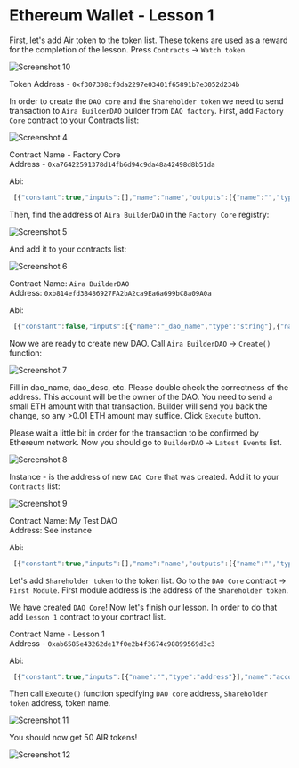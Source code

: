 # Ethereum Wallet - Lesson 1 

First, let's add Air token to the token list. These tokens are used as a reward for the completion of the lesson. Press `Contracts` -> `Watch token`.

![Screenshot 10](/img/Screenshot_10.png)

Token Address - `0xf307308cf0da2297e03401f65891b7e3052d234b`  

In order to create the `DAO core` and the `Shareholder token` we need to send transaction to `Aira BuilderDAO` builder from `DAO factory`. First, add `Factory Core` contract to your Contracts list:

![Screenshot 4](/img/Screenshot_4.png)

Contract Name - Factory Core  
Address - `0xa76422591378d14fb6d94c9da48a42498d8b51da`

Abi:
```js
 [{"constant":true,"inputs":[],"name":"name","outputs":[{"name":"","type":"string"}],"type":"function"},{"constant":true,"inputs":[{"name":"_name","type":"string"}],"name":"getModule","outputs":[{"name":"","type":"address"}],"type":"function"},{"constant":true,"inputs":[{"name":"_module","type":"address"}],"name":"getModuleName","outputs":[{"name":"","type":"string"}],"type":"function"},{"constant":false,"inputs":[],"name":"kill","outputs":[],"type":"function"},{"constant":true,"inputs":[{"name":"","type":"address"}],"name":"interfaceOf","outputs":[{"name":"","type":"string"}],"type":"function"},{"constant":true,"inputs":[],"name":"founder","outputs":[{"name":"","type":"address"}],"type":"function"},{"constant":false,"inputs":[{"name":"_name","type":"string"}],"name":"removeModule","outputs":[],"type":"function"},{"constant":false,"inputs":[{"name":"_owner","type":"address"}],"name":"delegate","outputs":[],"type":"function"},{"constant":true,"inputs":[{"name":"_module","type":"address"}],"name":"contains","outputs":[{"name":"","type":"bool"}],"type":"function"},{"constant":true,"inputs":[],"name":"firstModule","outputs":[{"name":"","type":"address"}],"type":"function"},{"constant":true,"inputs":[],"name":"description","outputs":[{"name":"","type":"string"}],"type":"function"},{"constant":true,"inputs":[{"name":"_name","type":"string"}],"name":"isConstant","outputs":[{"name":"","type":"bool"}],"type":"function"},{"constant":true,"inputs":[],"name":"owner","outputs":[{"name":"","type":"address"}],"type":"function"},{"constant":false,"inputs":[{"name":"_name","type":"string"},{"name":"_module","type":"address"},{"name":"_interface","type":"string"},{"name":"_constant","type":"bool"}],"name":"setModule","outputs":[],"type":"function"},{"constant":true,"inputs":[{"name":"_current","type":"address"}],"name":"nextModule","outputs":[{"name":"","type":"address"}],"type":"function"},{"inputs":[{"name":"_name","type":"string"},{"name":"_description","type":"string"}],"type":"constructor"}]  
```

Then, find the address of `Aira BuilderDAO` in the `Factory Core` registry:

![Screenshot 5](/img/Screenshot_5.png)

And add it to your contracts list:

![Screenshot 6](/img/Screenshot_6.png)

Contract Name: `Aira BuilderDAO`  
Address: `0xb814efd3B486927FA2bA2ca9Ea6a699bC8a09A0a`  

Abi:
```js
 [{"constant":false,"inputs":[{"name":"_dao_name","type":"string"},{"name":"_dao_description","type":"string"},{"name":"_shares_name","type":"string"},{"name":"_shares_symbol","type":"string"},{"name":"_shares_count","type":"uint256"}],"name":"create","outputs":[],"type":"function"},{"constant":false,"inputs":[{"name":"_buildingCost","type":"uint256"}],"name":"setCost","outputs":[],"type":"function"},{"constant":false,"inputs":[{"name":"_owner","type":"address"}],"name":"delegate","outputs":[],"type":"function"},{"constant":false,"inputs":[{"name":"_proposal","type":"address"}],"name":"setProposal","outputs":[],"type":"function"},{"constant":true,"inputs":[],"name":"owner","outputs":[{"name":"","type":"address"}],"type":"function"},{"constant":false,"inputs":[{"name":"_cashflow","type":"address"}],"name":"setCashflow","outputs":[],"type":"function"},{"constant":true,"inputs":[],"name":"buildingCost","outputs":[{"name":"","type":"uint256"}],"type":"function"},{"constant":true,"inputs":[],"name":"getLastContract","outputs":[{"name":"","type":"address"}],"type":"function"},{"constant":true,"inputs":[{"name":"","type":"address"},{"name":"","type":"uint256"}],"name":"getContractsOf","outputs":[{"name":"","type":"address"}],"type":"function"},{"inputs":[{"name":"_price","type":"uint256"},{"name":"_cashflow","type":"address"},{"name":"_proposal","type":"address"}],"type":"constructor"},{"anonymous":false,"inputs":[{"indexed":true,"name":"sender","type":"address"},{"indexed":true,"name":"instance","type":"address"}],"name":"Builded","type":"event"}]
 ```

Now we are ready to create new DAO. Call `Aira BuilderDAO` -> `Create()` function:

![Screenshot 7](/img/Screenshot_7.png)

Fill in dao_name, dao_desc, etc. Please double check the correctness of the address. This account will be the owner of the DAO. You need to send a small ETH amount with that transaction. Builder will send you back the change, so any >0.01 ETH amount may suffice. Click `Execute` button.

Please wait a little bit in order for the transaction to be confirmed by Ethereum network. Now you should go to `BuilderDAO` -> `Latest Events` list. 

![Screenshot 8](/img/Screenshot_8.png)

Instance - is the address of new `DAO Core` that was created. Add it to your `Contracts` list:

![Screenshot 9](/img/Screenshot_9.png)

Contract Name: My Test DAO  
Address: See instance


Abi:
```js
 [{"constant":true,"inputs":[],"name":"name","outputs":[{"name":"","type":"string"}],"type":"function"},{"constant":true,"inputs":[{"name":"_name","type":"string"}],"name":"getModule","outputs":[{"name":"","type":"address"}],"type":"function"},{"constant":true,"inputs":[{"name":"_module","type":"address"}],"name":"getModuleName","outputs":[{"name":"","type":"string"}],"type":"function"},{"constant":false,"inputs":[],"name":"kill","outputs":[],"type":"function"},{"constant":true,"inputs":[{"name":"","type":"address"}],"name":"interfaceOf","outputs":[{"name":"","type":"string"}],"type":"function"},{"constant":true,"inputs":[],"name":"founder","outputs":[{"name":"","type":"address"}],"type":"function"},{"constant":false,"inputs":[{"name":"_name","type":"string"}],"name":"removeModule","outputs":[],"type":"function"},{"constant":false,"inputs":[{"name":"_owner","type":"address"}],"name":"delegate","outputs":[],"type":"function"},{"constant":true,"inputs":[{"name":"_module","type":"address"}],"name":"contains","outputs":[{"name":"","type":"bool"}],"type":"function"},{"constant":true,"inputs":[],"name":"firstModule","outputs":[{"name":"","type":"address"}],"type":"function"},{"constant":true,"inputs":[],"name":"description","outputs":[{"name":"","type":"string"}],"type":"function"},{"constant":true,"inputs":[{"name":"_name","type":"string"}],"name":"isConstant","outputs":[{"name":"","type":"bool"}],"type":"function"},{"constant":true,"inputs":[],"name":"owner","outputs":[{"name":"","type":"address"}],"type":"function"},{"constant":false,"inputs":[{"name":"_name","type":"string"},{"name":"_module","type":"address"},{"name":"_interface","type":"string"},{"name":"_constant","type":"bool"}],"name":"setModule","outputs":[],"type":"function"},{"constant":true,"inputs":[{"name":"_current","type":"address"}],"name":"nextModule","outputs":[{"name":"","type":"address"}],"type":"function"},{"inputs":[{"name":"_name","type":"string"},{"name":"_description","type":"string"}],"type":"constructor"}]
```

Let's add `Shareholder token` to the token list. Go to the `DAO Core` contract -> `First Module`. First module address is the address of the `Shareholder token`.

We have created `DAO Core`! Now let's finish our lesson. In order to do that add `Lesson 1` contract to your contract list.

Contract Name - Lesson 1  
Address - `0xab6585e43262de17f0e2b4f3674c98899569d3c3`

Abi:
```js
 [{"constant":true,"inputs":[{"name":"","type":"address"}],"name":"accountOf","outputs":[{"name":"","type":"bool"}],"type":"function"},{"constant":false,"inputs":[{"name":"_dao","type":"address"},{"name":"_shares","type":"address"},{"name":"_shares_name","type":"string"}],"name":"execute","outputs":[],"type":"function"},{"constant":true,"inputs":[],"name":"emissionRegulator","outputs":[{"name":"","type":"address"}],"type":"function"},{"inputs":[{"name":"_emissionRegulator","type":"address"}],"type":"constructor"}]
 ```

Then call `Execute()` function specifying `DAO core` address, `Shareholder token` address, token name.

![Screenshot 11](/img/Screenshot_11.png)

You should now get 50 AIR tokens!

![Screenshot 12](/img/Screenshot_12.png)
